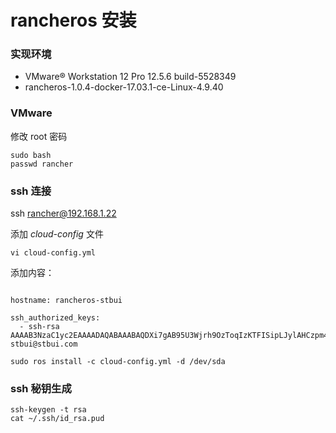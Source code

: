 # rancheros 安装

### 实现环境

- VMware® Workstation 12 Pro 12.5.6 build-5528349
- rancheros-1.0.4-docker-17.03.1-ce-Linux-4.9.40

### VMware

修改 root 密码

```
sudo bash
passwd rancher
```

### ssh 连接

ssh rancher@192.168.1.22

添加 _cloud-config_ 文件

```
vi cloud-config.yml
```

添加内容：

```

hostname: rancheros-stbui

ssh_authorized_keys:
  - ssh-rsa AAAAB3NzaC1yc2EAAAADAQABAAABAQDXi7gAB95U3Wjrh9OzToqIzKTFISipLJylAHCzpm4KlV25dDheGSL+RuonDTK0uSDbqMiw0Kg85pdkcDfdmZ+bX8LCRbwazSwM9C/xHTgoa0DRhy/VDb7SmZQ10aSwOTQPelyL3rN71e3oXdFZ35KVJTWXtKoLNSU0A856jPCVR4fiIZUK7iMDGl6XKJKiG63lYBrswzTnfMiC9EDuU1n3gHJk1jToO/Q46sif2pgc0ZQmeUmkngM/vvLyYYChXd6z7JTm9o3vZAmCuyHlAma1m3qDElQF4EMYNgvxx45xVzx5UitQQcq0ujYXhb7KzsGmLWsdm29onqwT0T7Jd2ed stbui@stbui.com
```

```
sudo ros install -c cloud-config.yml -d /dev/sda
```

### ssh 秘钥生成

```
ssh-keygen -t rsa
cat ~/.ssh/id_rsa.pud
```
